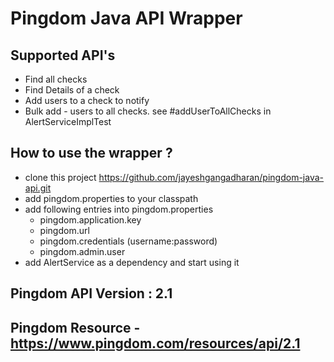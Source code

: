 # Pingdom Java API Wrapper

## Supported API's

* Find all checks
* Find Details of a check
* Add users to a check to notify
* Bulk add - users to all checks. see #addUserToAllChecks in AlertServiceImplTest

## How to use the wrapper ?
 
* clone this project https://github.com/jayeshgangadharan/pingdom-java-api.git
* add pingdom.properties to your classpath
* add following entries into pingdom.properties
    * pingdom.application.key
    * pingdom.url
    * pingdom.credentials (username:password)
    * pingdom.admin.user    
* add AlertService as a dependency and start using it

## Pingdom API Version : 2.1

## Pingdom Resource - https://www.pingdom.com/resources/api/2.1
